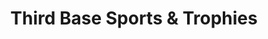 ---
title: "Third Base Sports & Trophies"
url: /cherry-hill/third-base-sports-und-trophies/
shop: Sport
---